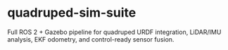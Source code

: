 # quadruped-sim-suite
Full ROS 2 + Gazebo pipeline for quadruped URDF integration, LiDAR/IMU analysis, EKF odometry, and control-ready sensor fusion.
